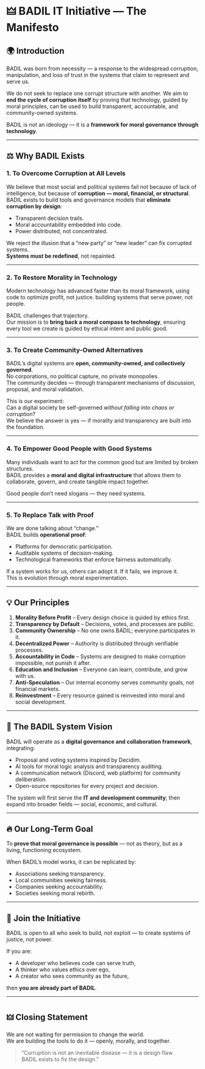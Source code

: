 # 🜲 BADIL IT Initiative — The Manifesto

## 🌍 Introduction
BADIL was born from necessity — a response to the widespread corruption, manipulation, and loss of trust in the systems that claim to represent and serve us.

We do not seek to replace one corrupt structure with another. 
We aim to **end the cycle of corruption itself** by proving that technology, guided by moral principles, can be used to build transparent, accountable, and community-owned systems.

BADIL is not an ideology — it is a **framework for moral governance through technology**.

---

## ⚖️ Why BADIL Exists

### 1. To Overcome Corruption at All Levels
We believe that most social and political systems fail not because of lack of intelligence, but because of **corruption — moral, financial, or structural**.  
BADIL exists to build tools and governance models that **eliminate corruption by design**:  
- Transparent decision trails.  
- Moral accountability embedded into code.  
- Power distributed, not concentrated.  

We reject the illusion that a “new party” or “new leader” can fix corrupted systems.  
**Systems must be redefined**, not repainted.

---

### 2. To Restore Morality in Technology
Modern technology has advanced faster than its moral framework, using code to optimize profit, not justice. building systems that serve power, not people.  

BADIL challenges that trajectory.  
Our mission is to **bring back a moral compass to technology**, ensuring every tool we create is guided by ethical intent and public good.

---

### 3. To Create Community-Owned Alternatives
BADIL’s digital systems are **open, community-owned, and collectively governed**.  
No corporations, no political capture, no private monopolies.  
The community decides — through transparent mechanisms of discussion, proposal, and moral validation.

This is our experiment:  
Can a digital society be self-governed *without falling into chaos or corruption*?  
We believe the answer is yes — if morality and transparency are built into the foundation.

---

### 4. To Empower Good People with Good Systems
Many individuals want to act for the common good but are limited by broken structures.  
BADIL provides a **moral and digital infrastructure** that allows them to collaborate, govern, and create tangible impact together.

Good people don’t need slogans — they need systems.

---

### 5. To Replace Talk with Proof
We are done talking about “change.”  
BADIL builds **operational proof**:  
- Platforms for democratic participation.  
- Auditable systems of decision-making.  
- Technological frameworks that enforce fairness automatically.  

If a system works for us, others can adopt it. If it fails, we improve it.  
This is evolution through moral experimentation.

---

## 💡 Our Principles

1. **Morality Before Profit** – Every design choice is guided by ethics first.  
2. **Transparency by Default** – Decisions, votes, and processes are public.  
3. **Community Ownership** – No one owns BADIL; everyone participates in it.  
4. **Decentralized Power** – Authority is distributed through verifiable processes.  
5. **Accountability in Code** – Systems are designed to make corruption impossible, not punish it after.  
6. **Education and Inclusion** – Everyone can learn, contribute, and grow with us.  
7. **Anti-Speculation** – Our internal economy serves community goals, not financial markets.  
8. **Reinvestment** – Every resource gained is reinvested into moral and social development.

---

## 🧠 The BADIL System Vision
BADIL will operate as a **digital governance and collaboration framework**, integrating:
- Proposal and voting systems inspired by Decidim.  
- AI tools for moral logic analysis and transparency auditing.  
- A communication network (Discord, web platform) for community deliberation.  
- Open-source repositories for every project and decision.  

The system will first serve the **IT and development community**, then expand into broader fields — social, economic, and cultural.

---

## 🔥 Our Long-Term Goal
To **prove that moral governance is possible** — not as theory, but as a living, functioning ecosystem.

When BADIL’s model works, it can be replicated by:
- Associations seeking transparency.  
- Local communities seeking fairness.  
- Companies seeking accountability.  
- Societies seeking moral rebirth.

---

## 🤝 Join the Initiative
BADIL is open to all who seek to build, not exploit — to create systems of justice, not power.

If you are:
- A developer who believes code can serve truth,  
- A thinker who values ethics over ego,  
- A creator who sees community as the future,  

then **you are already part of BADIL**.

---

## 🜲 Closing Statement
We are not waiting for permission to change the world.  
We are building the tools to do it — openly, morally, and together.

> “Corruption is not an inevitable disease — it is a design flaw.  
> BADIL exists to fix the design.”

